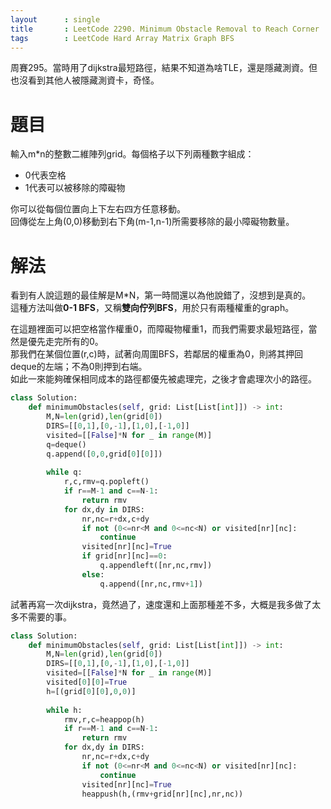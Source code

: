 ```yaml
--- 
layout      : single
title       : LeetCode 2290. Minimum Obstacle Removal to Reach Corner
tags        : LeetCode Hard Array Matrix Graph BFS
---
```

周賽295。當時用了dijkstra最短路徑，結果不知道為啥TLE，還是隱藏測資。但也沒看到其他人被隱藏測資卡，奇怪。

# 題目
輸入m*n的整數二維陣列grid。每個格子以下列兩種數字組成：  
- 0代表空格  
- 1代表可以被移除的障礙物  

你可以從每個位置向上下左右四方任意移動。  
回傳從左上角(0,0)移動到右下角(m-1,n-1)所需要移除的最小障礙物數量。  

# 解法
看到有人說這題的最佳解是M*N，第一時間還以為他說錯了，沒想到是真的。  
這種方法叫做**0-1 BFS**，又稱**雙向佇列BFS**，用於只有兩種權重的graph。  

在這題裡面可以把空格當作權重0，而障礙物權重1，而我們需要求最短路徑，當然是優先走完所有的0。  
那我們在某個位置(r,c)時，試著向周圍BFS，若鄰居的權重為0，則將其押回deque的左端；不為0則押到右端。  
如此一來能夠確保相同成本的路徑都優先被處理完，之後才會處理次小的路徑。  

```python
class Solution:
    def minimumObstacles(self, grid: List[List[int]]) -> int:
        M,N=len(grid),len(grid[0])
        DIRS=[[0,1],[0,-1],[1,0],[-1,0]]
        visited=[[False]*N for _ in range(M)]
        q=deque()
        q.append([0,0,grid[0][0]])
        
        while q:
            r,c,rmv=q.popleft()
            if r==M-1 and c==N-1:
                return rmv
            for dx,dy in DIRS:
                nr,nc=r+dx,c+dy
                if not (0<=nr<M and 0<=nc<N) or visited[nr][nc]:
                    continue
                visited[nr][nc]=True
                if grid[nr][nc]==0:
                    q.appendleft([nr,nc,rmv])
                else:
                    q.append([nr,nc,rmv+1])
```

試著再寫一次dijkstra，竟然過了，速度還和上面那種差不多，大概是我多做了太多不需要的事。  

```python
class Solution:
    def minimumObstacles(self, grid: List[List[int]]) -> int:
        M,N=len(grid),len(grid[0])
        DIRS=[[0,1],[0,-1],[1,0],[-1,0]]
        visited=[[False]*N for _ in range(M)]
        visited[0][0]=True
        h=[(grid[0][0],0,0)]
        
        while h:
            rmv,r,c=heappop(h)
            if r==M-1 and c==N-1:
                return rmv
            for dx,dy in DIRS:
                nr,nc=r+dx,c+dy
                if not (0<=nr<M and 0<=nc<N) or visited[nr][nc]:
                    continue
                visited[nr][nc]=True
                heappush(h,(rmv+grid[nr][nc],nr,nc))
```